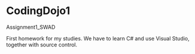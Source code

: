 # CodingDojo1
Assignment1_SWAD

First homework for my studies. We have to learn C# and use Visual Studio, together with source control.

